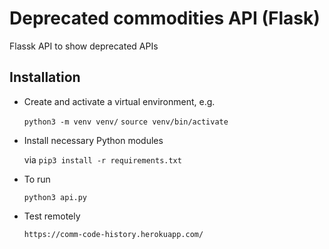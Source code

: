 # Deprecated commodities API (Flask)

Flassk API to show deprecated APIs

## Installation

- Create and activate a virtual environment, e.g.

  `python3 -m venv venv/`
  `source venv/bin/activate`

- Install necessary Python modules 

  via `pip3 install -r requirements.txt`
  
- To run

  `python3 api.py`


- Test remotely

  `https://comm-code-history.herokuapp.com/`
